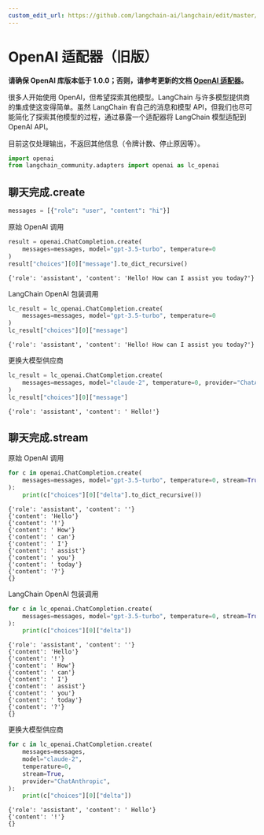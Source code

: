 ```yaml
---
custom_edit_url: https://github.com/langchain-ai/langchain/edit/master/docs/docs/integrations/adapters/openai-old.ipynb
---
```

# OpenAI 适配器（旧版）

**请确保 OpenAI 库版本低于 1.0.0；否则，请参考更新的文档 [OpenAI 适配器](/docs/integrations/adapters/openai/)。**

很多人开始使用 OpenAI，但希望探索其他模型。LangChain 与许多模型提供商的集成使这变得简单。虽然 LangChain 有自己的消息和模型 API，但我们也尽可能简化了探索其他模型的过程，通过暴露一个适配器将 LangChain 模型适配到 OpenAI API。

目前这仅处理输出，不返回其他信息（令牌计数、停止原因等）。


```python
import openai
from langchain_community.adapters import openai as lc_openai
```

## 聊天完成.create


```python
messages = [{"role": "user", "content": "hi"}]
```

原始 OpenAI 调用


```python
result = openai.ChatCompletion.create(
    messages=messages, model="gpt-3.5-turbo", temperature=0
)
result["choices"][0]["message"].to_dict_recursive()
```



```output
{'role': 'assistant', 'content': 'Hello! How can I assist you today?'}
```


LangChain OpenAI 包装调用


```python
lc_result = lc_openai.ChatCompletion.create(
    messages=messages, model="gpt-3.5-turbo", temperature=0
)
lc_result["choices"][0]["message"]
```



```output
{'role': 'assistant', 'content': 'Hello! How can I assist you today?'}
```


更换大模型供应商


```python
lc_result = lc_openai.ChatCompletion.create(
    messages=messages, model="claude-2", temperature=0, provider="ChatAnthropic"
)
lc_result["choices"][0]["message"]
```



```output
{'role': 'assistant', 'content': ' Hello!'}
```


## 聊天完成.stream

原始 OpenAI 调用


```python
for c in openai.ChatCompletion.create(
    messages=messages, model="gpt-3.5-turbo", temperature=0, stream=True
):
    print(c["choices"][0]["delta"].to_dict_recursive())
```
```output
{'role': 'assistant', 'content': ''}
{'content': 'Hello'}
{'content': '!'}
{'content': ' How'}
{'content': ' can'}
{'content': ' I'}
{'content': ' assist'}
{'content': ' you'}
{'content': ' today'}
{'content': '?'}
{}
```
LangChain OpenAI 包装调用


```python
for c in lc_openai.ChatCompletion.create(
    messages=messages, model="gpt-3.5-turbo", temperature=0, stream=True
):
    print(c["choices"][0]["delta"])
```
```output
{'role': 'assistant', 'content': ''}
{'content': 'Hello'}
{'content': '!'}
{'content': ' How'}
{'content': ' can'}
{'content': ' I'}
{'content': ' assist'}
{'content': ' you'}
{'content': ' today'}
{'content': '?'}
{}
```
更换大模型供应商


```python
for c in lc_openai.ChatCompletion.create(
    messages=messages,
    model="claude-2",
    temperature=0,
    stream=True,
    provider="ChatAnthropic",
):
    print(c["choices"][0]["delta"])
```
```output
{'role': 'assistant', 'content': ' Hello'}
{'content': '!'}
{}
```